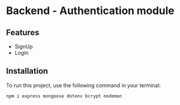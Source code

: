 # Backend - Authentication module

## Features

- SignUp
- Login

## Installation

To run this project, use the following command in your terminal:

```bash
npm i express mongoose dotenv bcrypt nodemon
